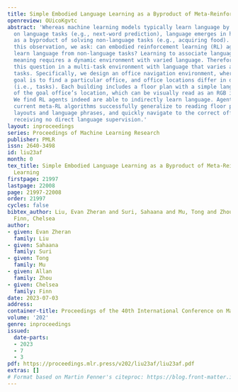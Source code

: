 ```yaml
---
title: Simple Embodied Language Learning as a Byproduct of Meta-Reinforcement Learning
openreview: OUicoKgvtc
abstract: 'Whereas machine learning models typically learn language by directly training
  on language tasks (e.g., next-word prediction), language emerges in human children
  as a byproduct of solving non-language tasks (e.g., acquiring food). Motivated by
  this observation, we ask: can embodied reinforcement learning (RL) agents also indirectly
  learn language from non-language tasks? Learning to associate language with its
  meaning requires a dynamic environment with varied language. Therefore, we investigate
  this question in a multi-task environment with language that varies across the different
  tasks. Specifically, we design an office navigation environment, where the agent’s
  goal is to find a particular office, and office locations differ in different buildings
  (i.e., tasks). Each building includes a floor plan with a simple language description
  of the goal office’s location, which can be visually read as an RGB image when visited.
  We find RL agents indeed are able to indirectly learn language. Agents trained with
  current meta-RL algorithms successfully generalize to reading floor plans with held-out
  layouts and language phrases, and quickly navigate to the correct office, despite
  receiving no direct language supervision.'
layout: inproceedings
series: Proceedings of Machine Learning Research
publisher: PMLR
issn: 2640-3498
id: liu23af
month: 0
tex_title: Simple Embodied Language Learning as a Byproduct of Meta-Reinforcement
  Learning
firstpage: 21997
lastpage: 22008
page: 21997-22008
order: 21997
cycles: false
bibtex_author: Liu, Evan Zheran and Suri, Sahaana and Mu, Tong and Zhou, Allan and
  Finn, Chelsea
author:
- given: Evan Zheran
  family: Liu
- given: Sahaana
  family: Suri
- given: Tong
  family: Mu
- given: Allan
  family: Zhou
- given: Chelsea
  family: Finn
date: 2023-07-03
address: 
container-title: Proceedings of the 40th International Conference on Machine Learning
volume: '202'
genre: inproceedings
issued:
  date-parts:
  - 2023
  - 7
  - 3
pdf: https://proceedings.mlr.press/v202/liu23af/liu23af.pdf
extras: []
# Format based on Martin Fenner's citeproc: https://blog.front-matter.io/posts/citeproc-yaml-for-bibliographies/
---
```

